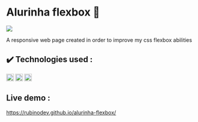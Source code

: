 # Alurinha flexbox 🧱

<p align="left">
<img src="http://img.shields.io/static/v1?label=STATUS&message=FINISHED&color=GREEN&style=for-the-badge"/>
</p>
A responsive web page created in order to improve my css flexbox abilities

## ✔️ Technologies used : 

<code><img height="20" src="https://user-images.githubusercontent.com/105171818/172701796-b20dcb4c-05ac-4325-95b9-92be741848ca.png"></code>
<code><img height="20" src="https://user-images.githubusercontent.com/105171818/172703361-f53520bc-1db4-4a45-af4b-36e797bfe3ba.png"></code>
<code><img height="20" src="https://user-images.githubusercontent.com/105171818/172874428-4256946b-2e5f-439f-9ff0-704460c764a7.png"></code>

## Live demo :
https://rubinodev.github.io/alurinha-flexbox/
